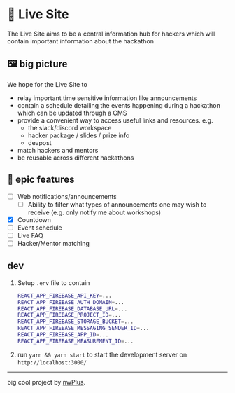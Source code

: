 # 🔴 Live Site

The Live Site aims to be a central information hub for hackers which will contain important information about the hackathon

## 🖼️ big picture

We hope for the Live Site to
- relay important time sensitive information like announcements
- contain a schedule detailing the events happening during a hackathon which can be updated through a CMS
- provide a convenient way to access useful links and resources. e.g.
  - the slack/discord workspace
  - hacker package / slides / prize info
  - devpost
- match hackers and mentors
- be reusable across different hackathons

## 💯 epic features

- [ ] Web notifications/announcements
  - [ ] Ability to filter what types of announcements one may wish to receive (e.g. only notify me about workshops)
- [x] Countdown
- [ ] Event schedule
- [ ] Live FAQ
- [ ] Hacker/Mentor matching

## dev

1. Setup `.env` file to contain
    ```bash
    REACT_APP_FIREBASE_API_KEY=...
    REACT_APP_FIREBASE_AUTH_DOMAIN=...
    REACT_APP_FIREBASE_DATABASE_URL=...
    REACT_APP_FIREBASE_PROJECT_ID=...
    REACT_APP_FIREBASE_STORAGE_BUCKET=...
    REACT_APP_FIREBASE_MESSAGING_SENDER_ID=...
    REACT_APP_FIREBASE_APP_ID=...
    REACT_APP_FIREBASE_MEASUREMENT_ID=...
    ```
1. run `yarn && yarn start` to start the development server on `http://localhost:3000/`

<hr>

big cool project by [nwPlus](https://www.nwplus.io/).